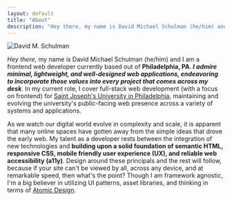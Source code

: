 ```yaml
---
layout: default
title: "About"
description: "Hey there, my name is David Michael Schulman (he/him) and I’m a frontend web developer currently based out of Philadelphia, PA. I admire minimal, lightweight, and well-designed web applications, endeavoring to incorporate those values into every project that comes across my desk."
---
```


<img src="https://dmschulman.com/assets/img/david-m-schulman-headshot.jpg" alt="David M. Schulman" class="headshot" />

_Hey there_, my name is David Michael Schulman (he/him) and I am a frontend web developer currently based out of **Philadelphia, PA**. ***I admire minimal, lightweight, and well-designed web applications, endeavoring to incorporate those values into every project that comes across my desk***. In my current role, I cover full-stack web development (with a focus on frontend) for [Saint Joseph's University in Philadelphia](https://www.sju.edu/), maintaining and evolving the university's public-facing web presence across a variety of systems and applications.

As we watch our digital world evolve in complexity and scale, it is apparent that many online spaces have gotten away from the simple ideas that drove the early web. My talent as a developer rests between the integration of new technologies and **building upon a solid foundation of semantic HTML, responsive CSS, mobile friendly user experience (UX), and reliable web accessibility (a11y)**. Design around these principals and the rest will follow, because if your site can't be viewed by all, across any device, and at remarkable speed, then what's the point? Though I am framework agnostic, I'm a big believer in utilizing UI patterns, asset libraries, and thinking in terms of [Atomic Design](https://bradfrost.com/blog/post/atomic-web-design/).

<!-- Web development and design has been a devotion of mine as far back as I can remember. With humble beginnings on Geocities (my first ever website was about the game [Unreal](https://en.wikipedia.org/wiki/Unreal_(1998_video_game))!) and bare HTML, I dabbled and experimented with my own websites that resembled the graphic and print layouts I grew up admiring moreso than they did any hypetext document (thanks for the inspiration, [Phaidon Press](https://en.wikipedia.org/wiki/Phaidon_Press)). In many ways I credit [CSS Zen Garden](http://csszengarden.com/) and even [Superbad.com](http://superbad.com/) for showing me very early on what was possible with a medium such as the web.

Looking to break out of Geocities and host my own websites led me to work with the [LAMP stack](https://en.wikipedia.org/wiki/LAMP_(software_bundle)), and by the time the first version of [Wordpress](https://wordpress.org/) dropped in 2003 I was well on my way to becoming a Wordpress theme developer, blog operator, and begrudging [PHP](https://www.php.net/) coder. Hacking around with PHP opened my eyes to the possibilities of what the web could provide users with, and this insight eventually led me to start messing around with [Ruby on Rails](https://rubyonrails.org/) during college, a framework way ahead of its time. -->
